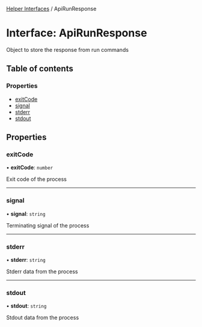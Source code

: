 [Helper Interfaces](../README.md) / ApiRunResponse

# Interface: ApiRunResponse

Object to store the response from run commands

## Table of contents

### Properties

- [exitCode](ApiRunResponse.md#exitcode)
- [signal](ApiRunResponse.md#signal)
- [stderr](ApiRunResponse.md#stderr)
- [stdout](ApiRunResponse.md#stdout)

## Properties

### exitCode

• **exitCode**: `number`

Exit code of the process

___

### signal

• **signal**: `string`

Terminating signal of the process

___

### stderr

• **stderr**: `string`

Stderr data from the process

___

### stdout

• **stdout**: `string`

Stdout data from the process
